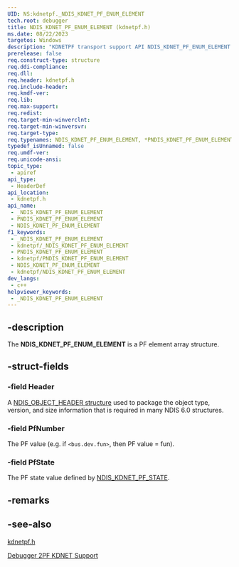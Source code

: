 ```yaml
---
UID: NS:kdnetpf._NDIS_KDNET_PF_ENUM_ELEMENT
tech.root: debugger
title: NDIS_KDNET_PF_ENUM_ELEMENT (kdnetpf.h)
ms.date: 08/22/2023
targetos: Windows
description: "KDNETPF transport support API NDIS_KDNET_PF_ENUM_ELEMENT is a PF element array structure." 
prerelease: false
req.construct-type: structure
req.ddi-compliance: 
req.dll: 
req.header: kdnetpf.h
req.include-header: 
req.kmdf-ver: 
req.lib: 
req.max-support: 
req.redist: 
req.target-min-winverclnt: 
req.target-min-winversvr: 
req.target-type: 
req.typenames: NDIS_KDNET_PF_ENUM_ELEMENT, *PNDIS_KDNET_PF_ENUM_ELEMENT
typedef_isUnnamed: false
req.umdf-ver: 
req.unicode-ansi: 
topic_type:
 - apiref
api_type:
 - HeaderDef
api_location:
 - kdnetpf.h
api_name:
 - _NDIS_KDNET_PF_ENUM_ELEMENT
 - PNDIS_KDNET_PF_ENUM_ELEMENT
 - NDIS_KDNET_PF_ENUM_ELEMENT
f1_keywords:
 - _NDIS_KDNET_PF_ENUM_ELEMENT
 - kdnetpf/_NDIS_KDNET_PF_ENUM_ELEMENT
 - PNDIS_KDNET_PF_ENUM_ELEMENT
 - kdnetpf/PNDIS_KDNET_PF_ENUM_ELEMENT
 - NDIS_KDNET_PF_ENUM_ELEMENT
 - kdnetpf/NDIS_KDNET_PF_ENUM_ELEMENT
dev_langs:
 - c++
helpviewer_keywords:
 - _NDIS_KDNET_PF_ENUM_ELEMENT
---
```


## -description

The **NDIS_KDNET_PF_ENUM_ELEMENT** is a PF element array structure.

## -struct-fields

### -field Header

A [NDIS_OBJECT_HEADER structure](/windows-hardware/drivers/ddi/objectheader/ns-objectheader-ndis_object_header) used to package the object type, version, and size information that is required in many NDIS 6.0 structures.

### -field PfNumber

The PF value (e.g. if `<bus.dev.fun>`, then PF value = fun).

### -field PfState

The PF state value defined by [NDIS_KDNET_PF_STATE](ne-kdnetpf-ndis_kdnet_pf_state.md).

## -remarks

## -see-also

[kdnetpf.h](index.md)

[Debugger 2PF KDNET Support](/windows-hardware/drivers/network/debugger-2pf-kdnet-support)
